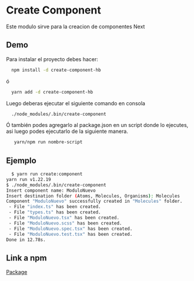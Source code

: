 
# Create Component

Este modulo sirve para la creacion de componentes Next 




## Demo




Para instalar el proyecto debes hacer:

```bash
  npm install -d create-component-hb
```
ó 

```bash
  yarn add -d create-component-hb
```
Luego deberas ejecutar el siguiente comando en consola 

```bash
  ./node_modules/.bin/create-component
```
Ó también podes agregarlo al package.json en un script donde lo ejecutes, asi luego podes ejecutarlo de la siguiente manera.

```bash
   yarn/npm run nombre-script
```
## Ejemplo 


```bash
  $ yarn run create:component
yarn run v1.22.19
$ ./node_modules/.bin/create-component
Insert component name: ModuloNuevo
Insert destination folder (Atoms, Molecules, Organisms): Molecules
Component "ModuloNuevo" successfully created in "Molecules" folder.
 - File "index.ts" has been created.
 - File "types.ts" has been created.
 - File "ModuloNuevo.tsx" has been created.
 - File "ModuloNuevo.scss" has been created.
 - File "ModuloNuevo.spec.tsx" has been created.
 - File "ModuloNuevo.test.tsx" has been created.
Done in 12.78s.

```



## Link a npm 

[Package](https://www.npmjs.com/package/create-component-hb)

